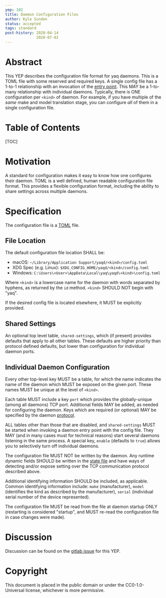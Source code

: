 ```yaml
---
yep: 102
title: Daemon Configuration Files
author: Kyle Sunden
status: accepted
tags: standard
post-history: 2020-04-14
              2020-07-02
---
```


# Abstract

This YEP describes the configuration file format for yaq daemons.
This is a TOML file with some reserved and required keys.
A single config file has a 1-to-1 relationship with an invocation of the [entry point](https://yeps.yaq.fyi/104).
This MAY be a 1-to-many relationship with individual daemons.
Typically, there is ONE configuration per `<kind>` of daemon.
For example, if you have multiple of the _same_ make and model translation stage, you can configure _all_ of them in a single configuration file.

# Table of Contents

[TOC]

# Motivation

A standard for configuration makes it easy to know how one configures their daemon.
TOML is a well defined, human readable configuration file format.
This provides a flexible configuration format, including the ability to share settings across multiple daemons.

# Specification

The configuration file is a [TOML](https://github.com/toml-lang/toml) file.

## File Location

The default configuration file location SHALL be:

- macOS: `~/Library/Application Support/yaqd/<kind>/config.toml`
- XDG Spec (e.g. Linux): `$XDG_CONFIG_HOME/yaqd/<kind>/config.toml`
- Windows: `C:\Users\<User>\AppData\Local\yaq\yaqd\<kind>\config.toml`

Where `<kind>` is a lowercase name for the daemon with words separated by hyphens, as returned by the `id` method.
`<kind>` SHOULD NOT begin with "yaq".

If the desired config file is located elsewhere, it MUST be explicitly provided.

## Shared Settings

An optional top level table, `shared-settings`, which (if present) provides defaults that apply to all other tables.
These defaults are higher priority than protocol defined defaults, but lower than configuration for individual daemon ports.

## Individual Daemon Configuration

Every other top-level key MUST be a table, for which the name indicates the name of the daemon which MUST be exposed on the given port. These names MUST be unique at the level of `<kind>`.

Each table MUST include a key `port` which provides the globally-unique (among all daemons) TCP port.
Additional fields MAY be added, as needed for configuring the daemon.
Keys which are required (or optional) MAY be specified by the daemon [protocol](../107).

ALL tables other than those that are disabled, and `shared-settings` MUST be started when invoking a daemon entry point with the config file.
They MAY (and in many cases must for technical reasons) start several daemons listening in the same process.
A special key, `enable` (defaults to `true`) allows you to selectively turn off individual daemons.

The configuration file MUST NOT be written by the daemon.
Any runtime dynamic fields SHOULD be written in the [state file](../103) and have ways of detecting and/or expose setting over the TCP communication protocol described above.

Additional identifying information SHOULD be included, as applicable.
Common identifying information include: `make` (manufacturer), `model` (identifies the kind as described by the manufacturer), `serial` (individual serial number of the device represented).

The configuration file MUST be read from the file at daemon startup ONLY (restarting is considered "startup", and MUST re-read the configuration file in case changes were made).

# Discussion

Discussion can be found on the [gitlab issue](https://gitlab.com/yaq/yeps/-/issues/3) for this YEP.

# Copyright

This document is placed in the public domain or under the
CC0-1.0-Universal license, whichever is more permissive.
